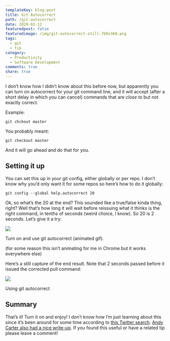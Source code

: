 ```yaml
---
templateKey: blog-post
title: Git Autocorrect
path: /git-autocorrect
date: 2020-02-12
featuredpost: false
featuredimage: /img/git-autocorrect-still-760x360.png
tags:
  - git
  - tip
category:
  - Productivity
  - Software Development
comments: true
share: true
---
```

I don’t know how I didn’t know about this before now, but apparently you can turn on autocorrect for your git command line, and it will accept (after a short delay in which you can cancel) commands that are *close to* but not exactly correct.

Example:

```
git chckout master
```

You probably meant:

```
git checkout master
```



And it will go ahead and do that for you.

## Setting it up

You can set this up in your git config, either globally or per repo. I don’t know why you’d only want it for some repos so here’s how to do it globally:

```
git config --global help.autocorrect 20
```

Ok, so what’s the 20 at the end? This sounded like a true/false kinda thing, right? Well that’s how long it will wait before reissuing what it thinks is the right command, in tenths of seconds (weird choice, I know). So 20 is 2 seconds. Let’s give it a try:

![](/img/git-autocorrect-1536x770.gif)

Turn on and use git autocorrect (animated gif).

(for some reason this isn’t animating for me in Chrome but it works everywhere else)

Here’s a still capture of the end result. Note that 2 seconds passed before it issued the corrected pull command:

![](/img/git-autocorrect-still-1536x764.png)

Using git autocorrect

## Summary

That’s it! Turn it on and enjoy! I don’t know how I’m just learning about this since it’s been around for some time according to [this Twitter search](https://twitter.com/search?q=git%20autocorrect&src=typed_query). [Andy Carter also had a nice write-up](https://andy-carter.com/blog/auto-correct-git-commands). If you found this useful or have a related tip please leave a comment!